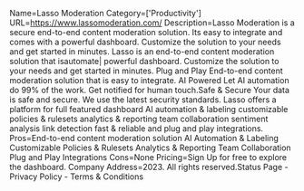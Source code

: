 Name=Lasso Moderation
Category=['Productivity']
URL=https://www.lassomoderation.com/
Description=Lasso Moderation is a secure end-to-end content moderation solution. Its easy to integrate and comes with a powerful dashboard. Customize the solution to your needs and get started in minutes. Lasso is an end-to-end content moderation solution that isautomate| powerful dashboard. Customize the solution to your needs and get started in minutes. Plug and Play End-to-end content moderation solution that is easy to integrate. AI Powered Let AI automation do 99% of the work. Get notified for human touch.Safe & Secure Your data is safe and secure. We use the latest security standards. Lasso offers a platform for full featured dashboard AI automation & labeling customizable policies & rulesets analytics & reporting team collaboration sentiment analysis link detection fast & reliable and plug and play integrations.
Pros=End-to-end content moderation solution AI Automation & Labeling Customizable Policies & Rulesets Analytics & Reporting Team Collaboration Plug and Play Integrations
Cons=None
Pricing=Sign Up for free to explore the dashboard.
Company Address=2023. All rights reserved.Status Page - Privacy Policy - Terms & Conditions
